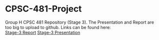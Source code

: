 # CPSC-481-Project
Group H CPSC 481 Repository (Stage 3).
The Presentation and Report are too big to upload to github. Links can be found here:  
[Stage-3 Report](https://uofc-my.sharepoint.com/:b:/g/personal/lucas_longarini_ucalgary_ca/EcUG7vHOUdlNoOUkiaFyw0UBbVl3lCCzaMS9JepgPWPLHg?e=suC0Kh)
[Stage-3 Presentation](https://uofc-my.sharepoint.com/:p:/g/personal/lucas_longarini_ucalgary_ca/EQygrhHxYuJDrEgoXt0AOAsBG9NHj1wszG2xKJPsblbqcg?e=pLZ7HS)